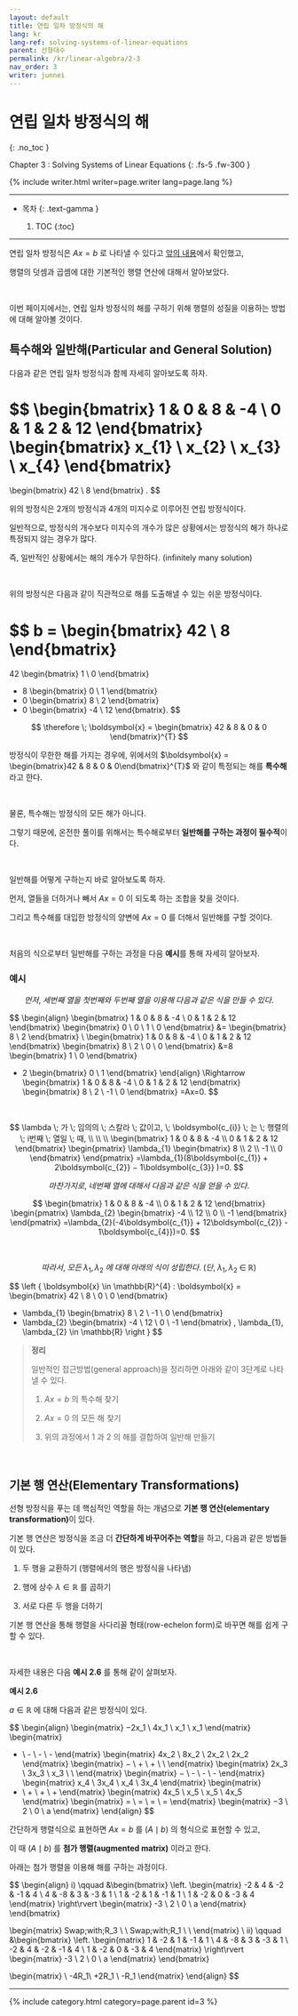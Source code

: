 ```yaml
---
layout: default
title: 연립 일차 방정식의 해
lang: kr
lang-ref: solving-systems-of-linear-equations
parent: 선형대수
permalink: /kr/linear-algebra/2-3
nav_order: 3
writer: junnei
---
```


# 연립 일차 방정식의 해
{: .no_toc }


Chapter 3 : Solving Systems of Linear Equations
{: .fs-5 .fw-300 }


{% include writer.html writer=page.writer lang=page.lang %}

---

- 목차
    {: .text-gamma }

    1. TOC
    {:toc}

---

연립 일차 방정식은 $Ax = b$ 로 나타낼 수 있다고 [앞의 내용](./2-1#요약)에서 확인했고,

행렬의 덧셈과 곱셈에 대한 기본적인 행렬 연산에 대해서 알아보았다.

<br>

이번 페이지에서는, 연립 일차 방정식의 해를 구하기 위해 행렬의 성질을 이용하는 방법에 대해 알아볼 것이다.


## 특수해와 일반해(Particular and General Solution)

다음과 같은 연립 일차 방정식과 함께 자세히 알아보도록 하자.

$$
\begin{bmatrix}
1 & 0 & 8 & -4 \\
0 & 1 & 2 & 12
\end{bmatrix}
\begin{bmatrix}
x_{1} \\ x_{2} \\ x_{3} \\ x_{4}
\end{bmatrix}
=
\begin{bmatrix}
42 \\ 8
\end{bmatrix}
.
$$

위의 방정식은 2개의 방정식과 4개의 미지수로 이루어진 연립 방정식이다.

일반적으로, 방정식의 개수보다 미지수의 개수가 많은 상황에서는 방정식의 해가 하나로 특정되지 않는 경우가 많다.

즉, 일반적인 상황에서는 해의 개수가 무한하다. (infinitely many solution)

<br>

위의 방정식은 다음과 같이 직관적으로 해를 도출해낼 수 있는 쉬운 방정식이다.

$$
b = 
\begin{bmatrix}
42 \\ 8
\end{bmatrix}
=
42
\begin{bmatrix}
1 \\ 0
\end{bmatrix}
+ 8
\begin{bmatrix}
0 \\ 1
\end{bmatrix}
+ 0
\begin{bmatrix}
8 \\ 2
\end{bmatrix}
+ 0
\begin{bmatrix}
-4 \\ 12
\end{bmatrix}.
$$

$$
\therefore \; \boldsymbol{x} = 
\begin{bmatrix}
42 & 8 & 0 & 0
\end{bmatrix}^{T}
$$

방정식이 무한한 해를 가지는 경우에, 위에서의 $\boldsymbol{x} = \begin{bmatrix}42 & 8 & 0 & 0\end{bmatrix}^{T}$ 와 같이 특정되는 해를 <b>특수해</b>라고 한다.

<br>

물론, 특수해는 방정식의 모든 해가 아니다.

그렇기 때문에, 온전한 풀이를 위해서는 특수해로부터 <b>일반해를 구하는 과정이 필수적</b>이다.

<br>

일반해를 어떻게 구하는지 바로 알아보도록 하자.

먼저, 열들을 더하거나 빼서 $Ax = 0$ 이 되도록 하는 조합을 찾을 것이다.

그리고 특수해를 대입한 방정식의 양변에 $Ax = 0$ 를 더해서 일반해를 구할 것이다.

<br>

처음의 식으로부터 일반해를 구하는 과정을 다음 <b>예시</b>를 통해 자세히 알아보자.

### 예시

$$
먼저, \; 세번째 \; 열을 \; 첫번째와 \; 두번째 \; 열을 \; 이용해 \; 다음과 \; 같은 \; 식을 \; 만들 \; 수 \; 있다.
$$

$$
\begin{align}
\begin{bmatrix}
1 & 0 & 8 & -4 \\
0 & 1 & 2 & 12
\end{bmatrix}
\begin{bmatrix}
0 \\ 0 \\ 1 \\ 0
\end{bmatrix}
&=
\begin{bmatrix}
8 \\ 2
\end{bmatrix}
\\
\begin{bmatrix}
1 & 0 & 8 & -4 \\
0 & 1 & 2 & 12
\end{bmatrix}
\begin{bmatrix}
8 \\ 2 \\ 0 \\ 0
\end{bmatrix}
&=8
\begin{bmatrix}
1 \\ 0
\end{bmatrix}
+ 2
\begin{bmatrix}
0 \\ 1
\end{bmatrix}
\end{align}
\Rightarrow
\begin{bmatrix}
1 & 0 & 8 & -4 \\
0 & 1 & 2 & 12
\end{bmatrix}
\begin{bmatrix}
8 \\ 2 \\ -1 \\ 0
\end{bmatrix}
=Ax=0.
$$

<br>

$$
\lambda \; 가 \; 임의의 \; 스칼라 \; 값이고, \; \boldsymbol{c_{i}} \; 는 \; 행렬의 \; i번째 \; 열일 \; 때, \\
\\
\\
\begin{bmatrix}
1 & 0 & 8 & -4 \\
0 & 1 & 2 & 12
\end{bmatrix}
\begin{pmatrix}
\lambda_{1}
\begin{bmatrix}
8 \\ 2 \\ -1 \\ 0
\end{bmatrix}
\end{pmatrix}
=\lambda_{1}(8\boldsymbol{c_{1}} + 2\boldsymbol{c_{2}} − 1\boldsymbol{c_{3}} )=0.
$$

$$
마찬가지로, \; 네번째 \; 열에 \; 대해서 \; 다음과 \; 같은 \; 식을 \; 얻을 \; 수 \; 있다.
$$

$$
\begin{bmatrix}
1 & 0 & 8 & -4 \\
0 & 1 & 2 & 12
\end{bmatrix}
\begin{pmatrix}
\lambda_{2}
\begin{bmatrix}
-4 \\ 12 \\ 0 \\ -1
\end{bmatrix}
\end{pmatrix}
=\lambda_{2}(-4\boldsymbol{c_{1}} + 12\boldsymbol{c_{2}} - 1\boldsymbol{c_{4}})=0.
$$

<br>

$$
따라서, \; 모든 \; \lambda_{1}, \lambda_{2} \; 에 \; 대해 \; 아래의 \; 식이 \; 성립한다. \; (단, \; \lambda_{1}, \lambda_{2} \; \in \; \mathbb{R})
$$

$$
\left \{
\boldsymbol{x} \in \mathbb{R}^{4} :
\boldsymbol{x} =
\begin{bmatrix}
42 \\ 8 \\ 0 \\ 0
\end{bmatrix}
+ \lambda_{1}
\begin{bmatrix}
8 \\ 2 \\ -1 \\ 0
\end{bmatrix}
+ \lambda_{2}
\begin{bmatrix}
-4 \\ 12 \\ 0 \\ -1
\end{bmatrix}
, \lambda_{1}, \lambda_{2} \in \mathbb{R}
\right \}
$$

> **정리**
> 
> 일반적인 접근방법(general approach)을 정리하면 아래와 같이 3단계로 나타낼 수 있다.
> 
> 1. $Ax=b$ 의 특수해 찾기
> 
> 2. $Ax=0$ 의 모든 해 찾기
> 
> 3. 위의 과정에서 $1$ 과 $2$ 의 해를 결합하여 일반해 만들기 

<br>

## 기본 행 연산(Elementary Transformations)


선형 방정식을 푸는 데 핵심적인 역할을 하는 개념으로 <b>기본 행 연산(elementary transformation)</b>이 있다.

기본 행 연산은 방정식을 조금 더 <b>간단하게 바꾸어주는 역할</b>을 하고, 다음과 같은 방법들이 있다.
 
1. 두 행을 교환하기 (행렬에서의 행은 방정식을 나타냄)

2. 행에 상수 $\lambda \in \mathbb{R}$ 를 곱하기

3. 서로 다른 두 행을 더하기
 
기본 행 연산을 통해 행렬을 사다리꼴 형태(row-echelon form)로 바꾸면 해를 쉽게 구할 수 있다.

<br>

자세한 내용은 다음 **예시 2.6** 를 통해 같이 살펴보자.

**예시 2.6**

$a \in \mathbb{R}$ 에 대해 다음과 같은 방정식이 있다.

$$
\begin{align}
\begin{matrix}
−2x_1 \\ 4x_1 \\ x_1 \\ x_1
\end{matrix}
\begin{matrix}
+ \\ - \\ - \\ -
\end{matrix}
\begin{matrix}
4x_2 \\ 8x_2 \\ 2x_2 \\ 2x_2
\end{matrix}
\begin{matrix}
− \\ + \\ + \\ \\
\end{matrix}
\begin{matrix}
2x_3 \\ 3x_3 \\ x_3 \\ \\
\end{matrix}
\begin{matrix}
− \\ - \\ - \\ -
\end{matrix}
\begin{matrix}
x_4 \\ 3x_4 \\ x_4 \\ 3x_4
\end{matrix}
\begin{matrix}
+ \\ + \\ + \\ +
\end{matrix}
\begin{matrix}
4x_5 \\ x_5 \\ x_5 \\ 4x_5
\end{matrix}
\begin{matrix}
= \\ = \\ = \\ =
\end{matrix}
\begin{matrix}
−3 \\ 2 \\ 0 \\ a
\end{matrix}
\end{align}
$$

간단하게 행렬식으로 표현하면 $Ax = b$ 를 $(A \mid b)$ 의 형식으로 표현할 수 있고,

이 때 $(A \mid b)$ 를 <b>첨가 행렬(augmented matrix)</b> 이라고 한다.

아래는 첨가 행렬을 이용해 해를 구하는 과정이다.

$$
\begin{align}
i) \qquad
&\begin{bmatrix}
\left.
\begin{matrix}
-2 & 4 & -2 & -1 & 4 \\
4 & -8 & 3 & -3 & 1 \\
1 & -2 & 1 & -1 & 1 \\
1 & -2 & 0 & -3 & 4
\end{matrix}
\right\rvert
\begin{matrix}
-3 \\ 2 \\ 0 \\ a
\end{matrix}
\end{bmatrix}

\begin{matrix}
Swap\;with\;R_3 \\
\\
Swap\;with\;R_1 \\
\\
\end{matrix}
\\
ii) \qquad
&\begin{bmatrix}
\left.
\begin{matrix}
1 & -2 & 1 & -1 & 1 \\
4 & -8 & 3 & -3 & 1 \\
-2 & 4 & -2 & -1 & 4 \\
1 & -2 & 0 & -3 & 4
\end{matrix}
\right\rvert
\begin{matrix}
-3 \\ 2 \\ 0 \\ a
\end{matrix}
\end{bmatrix}

\begin{matrix}
\\
-4R_1\\
+2R_1 \\
-R_1
\end{matrix}
\end{align}
$$

---

{% include category.html category=page.parent id=3 %}
